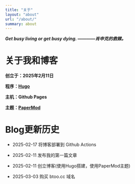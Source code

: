 ```yaml
---
title: "关于"
layout: "about"
url: "/about/"
summary: about
---
```






***Get busy living or get busy dying. ————肖申克的救赎。***


# 关于我和博客

**创立于：2025年2月11日**

**程序：[Hugo](https://github.com/gohugoio/hugo)**

**主机：Github Pages**

**主题：[PaperMod](https://github.com/adityatelange/hugo-PaperMod)**



# Blog更新历史


* 2025-02-17 将博客部署到 Github Actions

* 2025-02-11 发布我的第一篇文章

* 2025-02-11 创立博客(使用Hugo搭建，使用PaperMod主题)

* 2025-03-03 购买 btoo.cc 域名